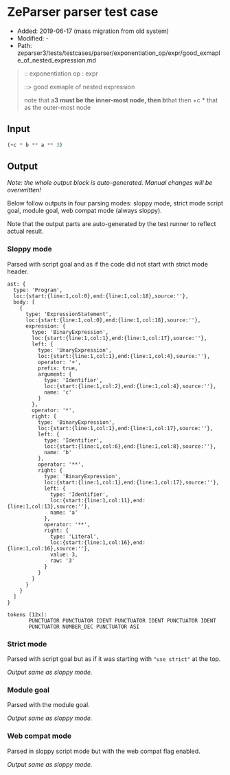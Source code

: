 # ZeParser parser test case

- Added: 2019-06-17 (mass migration from old system)
- Modified: -
- Path: zeparser3/tests/testcases/parser/exponentiation_op/expr/good_exmaple_of_nested_expression.md

> :: exponentiation op : expr
>
> ::> good exmaple of nested expression
>
> note that a**3 must be the inner-most node, then b**that then +c * that as the outer-most node

## Input

`````js
(+c * b ** a ** 3)
`````

## Output

_Note: the whole output block is auto-generated. Manual changes will be overwritten!_

Below follow outputs in four parsing modes: sloppy mode, strict mode script goal, module goal, web compat mode (always sloppy).

Note that the output parts are auto-generated by the test runner to reflect actual result.

### Sloppy mode

Parsed with script goal and as if the code did not start with strict mode header.

`````
ast: {
  type: 'Program',
  loc:{start:{line:1,col:0},end:{line:1,col:18},source:''},
  body: [
    {
      type: 'ExpressionStatement',
      loc:{start:{line:1,col:0},end:{line:1,col:18},source:''},
      expression: {
        type: 'BinaryExpression',
        loc:{start:{line:1,col:1},end:{line:1,col:17},source:''},
        left: {
          type: 'UnaryExpression',
          loc:{start:{line:1,col:1},end:{line:1,col:4},source:''},
          operator: '+',
          prefix: true,
          argument: {
            type: 'Identifier',
            loc:{start:{line:1,col:2},end:{line:1,col:4},source:''},
            name: 'c'
          }
        },
        operator: '*',
        right: {
          type: 'BinaryExpression',
          loc:{start:{line:1,col:1},end:{line:1,col:17},source:''},
          left: {
            type: 'Identifier',
            loc:{start:{line:1,col:6},end:{line:1,col:8},source:''},
            name: 'b'
          },
          operator: '**',
          right: {
            type: 'BinaryExpression',
            loc:{start:{line:1,col:1},end:{line:1,col:17},source:''},
            left: {
              type: 'Identifier',
              loc:{start:{line:1,col:11},end:{line:1,col:13},source:''},
              name: 'a'
            },
            operator: '**',
            right: {
              type: 'Literal',
              loc:{start:{line:1,col:16},end:{line:1,col:16},source:''},
              value: 3,
              raw: '3'
            }
          }
        }
      }
    }
  ]
}

tokens (12x):
       PUNCTUATOR PUNCTUATOR IDENT PUNCTUATOR IDENT PUNCTUATOR IDENT
       PUNCTUATOR NUMBER_DEC PUNCTUATOR ASI
`````

### Strict mode

Parsed with script goal but as if it was starting with `"use strict"` at the top.

_Output same as sloppy mode._

### Module goal

Parsed with the module goal.

_Output same as sloppy mode._

### Web compat mode

Parsed in sloppy script mode but with the web compat flag enabled.

_Output same as sloppy mode._
